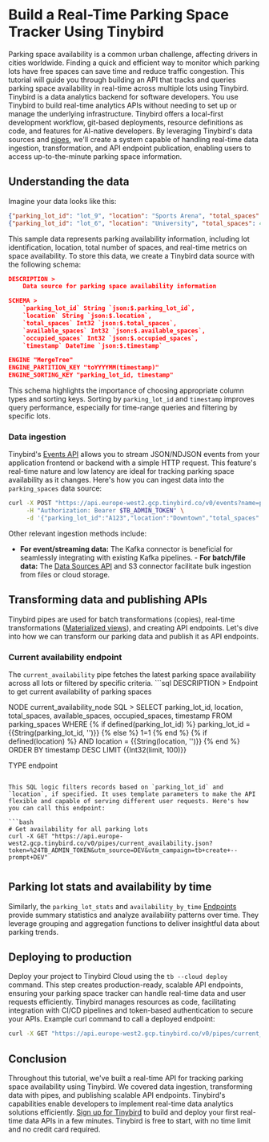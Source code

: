 # Build a Real-Time Parking Space Tracker Using Tinybird

Parking space availability is a common urban challenge, affecting drivers in cities worldwide. Finding a quick and efficient way to monitor which parking lots have free spaces can save time and reduce traffic congestion. This tutorial will guide you through building an API that tracks and queries parking space availability in real-time across multiple lots using Tinybird. Tinybird is a data analytics backend for software developers. You use Tinybird to build real-time analytics APIs without needing to set up or manage the underlying infrastructure. Tinybird offers a local-first development workflow, git-based deployments, resource definitions as code, and features for AI-native developers. By leveraging Tinybird's data sources and [pipes](https://www.tinybird.co/docs/forward/work-with-data/pipes?utm_source=DEV&utm_campaign=tb+create+--prompt+DEV), we'll create a system capable of handling real-time data ingestion, transformation, and API endpoint publication, enabling users to access up-to-the-minute parking space information. 

## Understanding the data

Imagine your data looks like this:

```json
{"parking_lot_id": "lot_9", "location": "Sports Arena", "total_spaces": 328, "available_spaces": 78, "occupied_spaces": 78, "timestamp": "2025-05-12 07:00:59"}
{"parking_lot_id": "lot_6", "location": "University", "total_spaces": 425, "available_spaces": 25, "occupied_spaces": 225, "timestamp": "2025-05-11 23:19:22"}
```

This sample data represents parking availability information, including lot identification, location, total number of spaces, and real-time metrics on space availability. To store this data, we create a Tinybird data source with the following schema:

```json
DESCRIPTION >
    Data source for parking space availability information

SCHEMA >
    `parking_lot_id` String `json:$.parking_lot_id`,
    `location` String `json:$.location`,
    `total_spaces` Int32 `json:$.total_spaces`,
    `available_spaces` Int32 `json:$.available_spaces`,
    `occupied_spaces` Int32 `json:$.occupied_spaces`,
    `timestamp` DateTime `json:$.timestamp`

ENGINE "MergeTree"
ENGINE_PARTITION_KEY "toYYYYMM(timestamp)"
ENGINE_SORTING_KEY "parking_lot_id, timestamp"
```

This schema highlights the importance of choosing appropriate column types and sorting keys. Sorting by `parking_lot_id` and `timestamp` improves query performance, especially for time-range queries and filtering by specific lots. 

### Data ingestion

Tinybird's [Events API](https://www.tinybird.co/docs/forward/get-data-in/events-api?utm_source=DEV&utm_campaign=tb+create+--prompt+DEV) allows you to stream JSON/NDJSON events from your application frontend or backend with a simple HTTP request. This feature's real-time nature and low latency are ideal for tracking parking space availability as it changes. Here's how you can ingest data into the `parking_spaces` data source:

```bash
curl -X POST "https://api.europe-west2.gcp.tinybird.co/v0/events?name=parking_spaces&utm_source=DEV&utm_campaign=tb+create+--prompt+DEV" \
     -H "Authorization: Bearer $TB_ADMIN_TOKEN" \
     -d '{"parking_lot_id":"A123","location":"Downtown","total_spaces":200,"available_spaces":45,"occupied_spaces":155,"timestamp":"2023-09-15 08:30:00"}'
```

Other relevant ingestion methods include:

- **For event/streaming data:** The Kafka connector is beneficial for seamlessly integrating with existing Kafka pipelines. - **For batch/file data:** The [Data Sources API](https://www.tinybird.co/docs/api-reference/datasource-api?utm_source=DEV&utm_campaign=tb+create+--prompt+DEV) and S3 connector facilitate bulk ingestion from files or cloud storage. 

## Transforming data and publishing APIs

Tinybird pipes are used for batch transformations (copies), real-time transformations ([Materialized views](https://www.tinybird.co/docs/forward/work-with-data/optimize/materialized-views?utm_source=DEV&utm_campaign=tb+create+--prompt+DEV)), and creating API endpoints. Let's dive into how we can transform our parking data and publish it as API endpoints. 

### Current availability endpoint

The `current_availability` pipe fetches the latest parking space availability across all lots or filtered by specific criteria. ```sql
DESCRIPTION >
    Endpoint to get current availability of parking spaces

NODE current_availability_node
SQL >
    SELECT 
        parking_lot_id,
        location,
        total_spaces,
        available_spaces,
        occupied_spaces,
        timestamp
    FROM parking_spaces
    WHERE 
        {% if defined(parking_lot_id) %}
        parking_lot_id = {{String(parking_lot_id, '')}}
        {% else %}
        1=1
        {% end %}
        {% if defined(location) %}
        AND location = {{String(location, '')}}
        {% end %}
    ORDER BY timestamp DESC
    LIMIT {{Int32(limit, 100)}}

TYPE endpoint
```

This SQL logic filters records based on `parking_lot_id` and `location`, if specified. It uses template parameters to make the API flexible and capable of serving different user requests. Here's how you can call this endpoint:

```bash
# Get availability for all parking lots
curl -X GET "https://api.europe-west2.gcp.tinybird.co/v0/pipes/current_availability.json?token=%24TB_ADMIN_TOKEN&utm_source=DEV&utm_campaign=tb+create+--prompt+DEV"
```


#

## Parking lot stats and availability by time

Similarly, the `parking_lot_stats` and `availability_by_time` [Endpoints](https://www.tinybird.co/docs/forward/work-with-data/publish-data/endpoints?utm_source=DEV&utm_campaign=tb+create+--prompt+DEV) provide summary statistics and analyze availability patterns over time. They leverage grouping and aggregation functions to deliver insightful data about parking trends. 

## Deploying to production

Deploy your project to Tinybird Cloud using the `tb --cloud deploy` command. This step creates production-ready, scalable API endpoints, ensuring your parking space tracker can handle real-time data and user requests efficiently. Tinybird manages resources as code, facilitating integration with CI/CD pipelines and token-based authentication to secure your APIs. Example curl command to call a deployed endpoint:

```bash
curl -X GET "https://api.europe-west2.gcp.tinybird.co/v0/pipes/current_availability.json?token=%24DEPLOYED_ENDPOINT_TOKEN&utm_source=DEV&utm_campaign=tb+create+--prompt+DEV"
```


## Conclusion

Throughout this tutorial, we've built a real-time API for tracking parking space availability using Tinybird. We covered data ingestion, transforming data with pipes, and publishing scalable API endpoints. Tinybird's capabilities enable developers to implement real-time data analytics solutions efficiently. [Sign up for Tinybird](https://cloud.tinybird.co/signup?utm_source=DEV&utm_campaign=tb+create+--prompt+DEV) to build and deploy your first real-time data APIs in a few minutes. Tinybird is free to start, with no time limit and no credit card required.